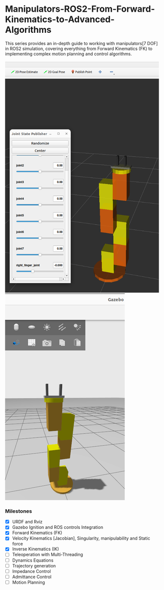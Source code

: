 # Manipulators-ROS2-From-Forward-Kinematics-to-Advanced-Algorithms
This series provides an in-depth guide to working with manipulators[7 DOF] in ROS2 simulation, covering everything from  Forward Kinematics (FK) to implementing complex motion planning and control algorithms. 

![alt text](assets/image.png)![alt text](assets/gazebo.png)

### Milestones

- [x] URDF and Rviz
- [x] Gazebo Ignition and ROS controls Integration
- [x] Forward Kinematics (FK)
- [x] Velocity Kinematics [Jacobian], Singularity, manipulability and Static force
- [x] Inverse Kinematics (IK)
- [ ] Teleoperation with Multi-Threading
- [ ] Dynamics Equations
- [ ] Trajectory generation
- [ ] Impedance Control
- [ ] Admittance Control
- [ ] Motion Planning